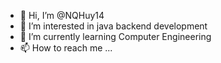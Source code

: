 - 👋 Hi, I’m @NQHuy14
- 👀 I’m interested in java backend development 
- 🌱 I’m currently learning Computer Engineering
- 📫 How to reach me ...

<!---
NQHuy14/NQHuy14 is a ✨ special ✨ repository because its `README.md` (this file) appears on your GitHub profile.
You can click the Preview link to take a look at your changes.
--->
